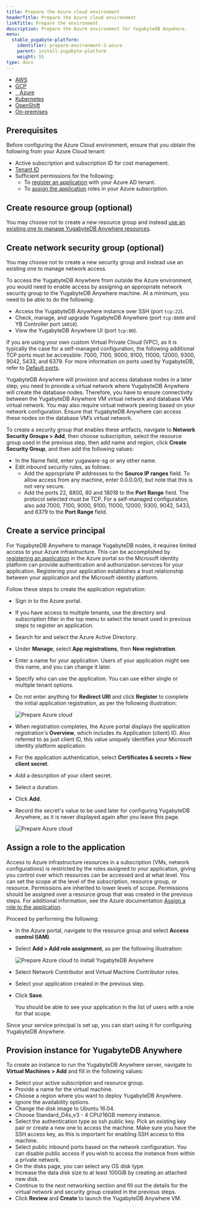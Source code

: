 ```yaml
---
title: Prepare the Azure cloud environment
headerTitle: Prepare the Azure cloud environment
linkTitle: Prepare the environment
description: Prepare the Azure environment for YugabyteDB Anywhere.
menu:
  stable_yugabyte-platform:
    identifier: prepare-environment-3-azure
    parent: install-yugabyte-platform
    weight: 55
type: docs
---
```


<ul class="nav nav-tabs-alt nav-tabs-yb">
  <li>
    <a href="../aws/" class="nav-link">
      <i class="fa-brands fa-aws" aria-hidden="true"></i>
      AWS
    </a>
  </li>

  <li>
    <a href="../gcp/" class="nav-link">
       <i class="fa-brands fa-google" aria-hidden="true"></i>
      GCP
    </a>
  </li>

  <li>
    <a href="../azure/" class="nav-link active">
      <i class="icon-azure" aria-hidden="true"></i>
      &nbsp;&nbsp; Azure
    </a>
  </li>

  <li>
    <a href="../kubernetes/" class="nav-link">
      <i class="fa-solid fa-cubes" aria-hidden="true"></i>
      Kubernetes
    </a>
  </li>

<li>
    <a href="../openshift/" class="nav-link">
      <i class="fa-solid fa-cubes" aria-hidden="true"></i>
      OpenShift
    </a>
 </li>

  <li>
    <a href="../on-premises/" class="nav-link">
      <i class="fa-solid fa-building" aria-hidden="true"></i>
      On-premises
    </a>
  </li>

</ul>

## Prerequisites

Before configuring the Azure Cloud environment, ensure that you obtain the following from your Azure Cloud tenant:

* Active subscription and subscription ID for cost management.
* [Tenant ID](https://docs.microsoft.com/en-us/azure/active-directory/develop/howto-create-service-principal-portal#get-tenant-and-app-id-values-for-signing-in)
* Sufficient permissions for the following:
  * To [register an application](https://docs.microsoft.com/en-us/azure/active-directory/develop/howto-create-service-principal-portal#permissions-required-for-registering-an-app) with your Azure AD tenant.
  * To [assign the application](https://docs.microsoft.com/en-us/azure/active-directory/develop/howto-create-service-principal-portal#check-azure-subscription-permissions) roles in your Azure subscription.

## Create resource group (optional)

You may choose not to create a new resource group and instead [use an existing one to manage YugabyteDB Anywhere resources](
https://docs.microsoft.com/en-us/azure/azure-resource-manager/management/manage-resource-groups-portal#create-resource-groups).

## Create network security group (optional)

You may choose not to create a new security group and instead use an existing one to manage network access.

To access the YugabyteDB Anywhere from outside the Azure environment, you would need to enable access by assigning an appropriate network security group to the YugabyteDB Anywhere machine. At a minimum, you need to be able to do the following:

* Access the YugabyteDB Anywhere instance over SSH (port `tcp:22`).
* Check, manage, and upgrade YugabyteDB Anywhere (port `tcp:8800` and YB Controller port `18018`).
* View the YugabyteDB Anywhere UI (port `tcp:80`).

If you are using your own custom Virtual Private Cloud (VPC), as it is typically the case for a self-managed configuration, the following additional TCP ports must be accessible: 7000, 7100, 9000, 9100, 11000, 12000, 9300, 9042, 5433, and 6379. For more information on ports used by YugabyteDB, refer to [Default ports](../../../../reference/configuration/default-ports).

YugabyteDB Anywhere will provision and access database nodes in a later step; you need to provide a virtual network where YugabyteDB Anywhere will create the database nodes. Therefore, you have to ensure connectivity between the YugabyteDB Anywhere VM virtual network and database VMs virtual network. You may also require virtual network peering based on your network configuration. Ensure that YugabyteDB Anywhere can access these nodes on the database VM’s virtual network.

To create a security group that enables these artifacts, navigate to **Network Security Groups > Add**, then choose subscription, select the resource group used in the previous step, then add name and region, click **Create Security Group**, and then add the following values:

* In the Name field, enter yugaware-sg or any other name.
* Edit inbound security rules, as follows:
  * Add the appropriate IP addresses to the **Source IP ranges** field. To allow access from any machine, enter 0.0.0.0/0, but note that this is not very secure.
  * Add the ports 22, 8800, 80 and 18018 to the **Port Range** field. The protocol selected must be TCP. For a self-managed configuration, also add 7000, 7100, 9000, 9100, 11000, 12000, 9300, 9042, 5433, and 6379 to the **Port Range** field.

## Create a service principal

For YugabyteDB Anywhere to manage YugabyteDB nodes, it requires limited access to your Azure infrastructure. This can be accomplished by [registering an application](https://docs.microsoft.com/en-us/azure/active-directory/develop/quickstart-register-app) in the Azure portal so the Microsoft identity platform can provide authentication and authorization services for your application. Registering your application establishes a trust relationship between your application and the Microsoft identity platform.

Follow these steps to create the application registration:

* Sign in to the Azure portal.
* If you have access to multiple tenants, use the directory and subscription filter in the top menu to select the tenant used in previous steps to register an application.
* Search for and select the Azure Active Directory.
* Under **Manage**, select **App registrations**, then **New registration**.
* Enter a name for your application. Users of your application might see this name, and you can change it later.
* Specify who can use the application. You can use either single or multiple tenant options.
* Do not enter anything for **Redirect URI** and click **Register** to complete the initial application registration, as per the following illustration:

  ![Prepare Azure cloud](/images/yb-platform/install/azure/platform-azure-prepare-cloud-env-1.png)

* When registration completes, the Azure portal displays the application registration's **Overview**, which includes its Application (client) ID. Also referred to as just client ID, this value uniquely identifies your Microsoft identity platform application.
* For the application authentication, select **Certificates & secrets > New client secret**.
* Add a description of your client secret.
* Select a duration.
* Click **Add**.
* Record the secret's value to be used later for configuring YugabyteDB Anywhere, as it is never displayed again after you leave this page.

  ![Prepare Azure cloud](/images/yb-platform/install/azure/platform-azure-prepare-cloud-env-2.png)

## Assign a role to the application

Access to Azure infrastructure resources in a subscription (VMs, network configurations) is restricted by the roles assigned to your application, giving you control over which resources can be accessed and at what level. You can set the scope at the level of the subscription, resource group, or resource. Permissions are inherited to lower levels of scope. Permissions should be assigned over a resource group that was created in the previous steps. For additional information, see the Azure documentation [Assign a role to the application](https://docs.microsoft.com/en-us/azure/active-directory/develop/howto-create-service-principal-portal#assign-a-role-to-the-application).

Proceed by performing the following:

* In the Azure portal, navigate to the resource group and select **Access control (IAM)**.
* Select **Add > Add role assignment**, as per the following illustration:

  ![Prepare Azure cloud to install YugabyteDB Anywhere](/images/yb-platform/install/azure/platform-azure-prepare-cloud-env-3.png)

* Select  Network Contributor and Virtual Machine Contributor roles.

* Select your application created in the previous step.

* Click **Save**.

  You should be able to see your application in the list of users with a role for that scope.

Since your service principal is set up, you can start using it for configuring YugabyteDB Anywhere.

## Provision instance for YugabyteDB Anywhere

To create an instance to run the YugabyteDB Anywhere server, navigate to **Virtual Machines > Add** and fill in the following values:

* Select your active subscription and resource group.
* Provide a name for the virtual machine.
* Choose a region where you want to deploy YugabyteDB Anywhere.
* Ignore the availability options.
* Change the disk image to Ubuntu 16.04.
* Choose Standard_D4s_v3 - 4 CPU/16GB memory instance.
* Select the authentication type as ssh public key. Pick an existing key pair or create a new one to access the machine. Make sure you have the SSH access key, as this is important for enabling SSH access to this machine.
* Select public inbound ports based on the network configuration. You can disable public access if you wish to access the instance from within a private network.
* On the disks page, you can select any OS disk type.
* Increase the data disk size to at least 100GiB by creating an attached new disk.
* Continue to the next networking section and fill out the details for the virtual network and security group created in the previous steps.
* Click **Review** and **Create** to launch the YugabyteDB Anywhere VM.
